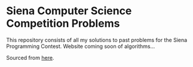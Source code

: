 # Siena Computer Science Competition Problems

This repository consists of all my solutions to past problems for the Siena Programming Contest. Website coming soon of algorithms...

Sourced from [here](https://contest.sienacs.com/#problems).
